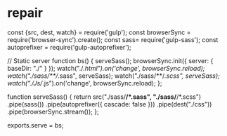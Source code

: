 # repair
const {src, dest, watch} = require('gulp');
const browserSync = require('browser-sync').create();
const sass= require('gulp-sass');
const autoprefixer = require('gulp-autoprefixer');

// Static server
function bs() {
  serveSass();
  browserSync.init({
      server: {
          baseDir: "./"
      }
  });
  watch("./*.html").on('change', browserSync.reload);
  watch("./sass/**/*.sass", serveSass);
  watch("./sass/**/*.scss", serveSass);
  watch("./Js/*.js").on('change', browserSync.reload);
};

function serveSass() {
  return src("./sass/**/*.sass", "./sass/**/*.scss")
      .pipe(sass())
      .pipe(autoprefixer({
        cascade: false
      }))
      .pipe(dest("./css"))
      .pipe(browserSync.stream());
};

exports.serve = bs;
